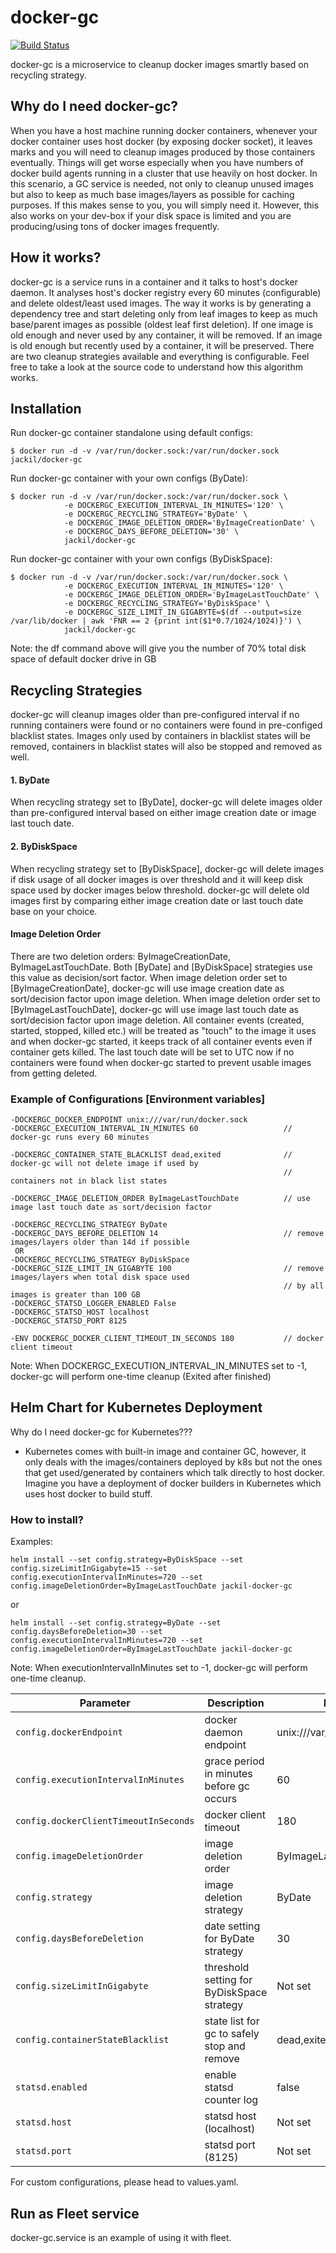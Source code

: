 # docker-gc 
[![Build Status](https://travis-ci.org/JasonStein/docker-gc.svg?branch=master)](https://travis-ci.org/JasonStein/docker-gc)

docker-gc is a microservice to cleanup docker images smartly based on recycling strategy.

## Why do I need docker-gc?
When you have a host machine running docker containers, whenever your docker container uses host docker (by exposing docker socket), it leaves marks and you will need to cleanup images produced by those containers eventually. Things will get worse especially when you have numbers of docker build agents running in a cluster that use heavily on host docker. In this scenario, a GC service is needed, not only to cleanup unused images but also to keep as much base images/layers as possible for caching purposes. If this makes sense to you, you will simply need it. However, this also works on your dev-box if your disk space is limited and you are producing/using tons of docker images frequently.

## How it works?
docker-gc is a service runs in a container and it talks to host's docker daemon. It analyses host's docker registry every 60 minutes (configurable) and delete oldest/least used images. The way it works is by generating a dependency tree and start deleting only from leaf images to keep as much base/parent images as possible (oldest leaf first deletion). If one image is old enough and never used by any container, it will be removed. If an image is old enough but recently used by a container, it will be preserved. There are two cleanup strategies available and everything is configurable. Feel free to take a look at the source code to understand how this algorithm works.

## Installation

Run docker-gc container standalone using default configs:
```
$ docker run -d -v /var/run/docker.sock:/var/run/docker.sock jackil/docker-gc
```
Run docker-gc container with your own configs (ByDate):
```
$ docker run -d -v /var/run/docker.sock:/var/run/docker.sock \
            -e DOCKERGC_EXECUTION_INTERVAL_IN_MINUTES='120' \
            -e DOCKERGC_RECYCLING_STRATEGY='ByDate' \
            -e DOCKERGC_IMAGE_DELETION_ORDER='ByImageCreationDate' \
            -e DOCKERGC_DAYS_BEFORE_DELETION='30' \
            jackil/docker-gc
```
Run docker-gc container with your own configs (ByDiskSpace):
```
$ docker run -d -v /var/run/docker.sock:/var/run/docker.sock \
            -e DOCKERGC_EXECUTION_INTERVAL_IN_MINUTES='120' \
            -e DOCKERGC_IMAGE_DELETION_ORDER='ByImageLastTouchDate' \
            -e DOCKERGC_RECYCLING_STRATEGY='ByDiskSpace' \
            -e DOCKERGC_SIZE_LIMIT_IN_GIGABYTE=$(df --output=size /var/lib/docker | awk 'FNR == 2 {print int($1*0.7/1024/1024)}') \
            jackil/docker-gc
```
Note: the df command above will give you the number of 70% total disk space of default docker drive in GB

## Recycling Strategies
docker-gc will cleanup images older than pre-configured interval if no running containers were found or no containers were found in pre-configed blacklist states. Images only used by containers in blacklist states will be removed, containers in blacklist states will also be stopped and removed as well.

#### 1. ByDate
When recycling strategy set to [ByDate], docker-gc will delete images older than pre-configured interval based on either image creation date
or image last touch date.

#### 2. ByDiskSpace
When recycling strategy set to [ByDiskSpace], docker-gc will delete images if disk usage of all docker images is over threshold and it will keep disk space used by docker images below threshold. docker-gc will delete old images first by comparing either image creation date or last touch date base on your choice.

#### Image Deletion Order
There are two deletion orders: ByImageCreationDate, ByImageLastTouchDate. Both [ByDate] and [ByDiskSpace] strategies use this value as decision/sort factor. When image deletion order set to [ByImageCreationDate], docker-gc will use image creation date as sort/decision factor upon image deletion. When image deletion order set to [ByImageLastTouchDate], docker-gc will use image last touch date as sort/decision factor upon image deletion. All container events (created, started, stopped, killed etc.) will be treated as "touch" to the image it uses and when docker-gc started, it keeps track of all container events even if container gets killed. The last touch date will be set to UTC now if no containers were found when docker-gc started to prevent usable images from getting deleted.

### Example of Configurations [Environment variables]

    -DOCKERGC_DOCKER_ENDPOINT unix:///var/run/docker.sock
    -DOCKERGC_EXECUTION_INTERVAL_IN_MINUTES 60                   // docker-gc runs every 60 minutes

    -DOCKERGC_CONTAINER_STATE_BLACKLIST dead,exited              // docker-gc will not delete image if used by
                                                                 // containers not in black list states

    -DOCKERGC_IMAGE_DELETION_ORDER ByImageLastTouchDate          // use image last touch date as sort/decision factor

    -DOCKERGC_RECYCLING_STRATEGY ByDate
    -DOCKERGC_DAYS_BEFORE_DELETION 14                            // remove images/layers older than 14d if possible
     OR
    -DOCKERGC_RECYCLING_STRATEGY ByDiskSpace
    -DOCKERGC_SIZE_LIMIT_IN_GIGABYTE 100                         // remove images/layers when total disk space used
                                                                 // by all images is greater than 100 GB
    -DOCKERGC_STATSD_LOGGER_ENABLED False
    -DOCKERGC_STATSD_HOST localhost
    -DOCKERGC_STATSD_PORT 8125

    -ENV DOCKERGC_DOCKER_CLIENT_TIMEOUT_IN_SECONDS 180           // docker client timeout

Note: When DOCKERGC_EXECUTION_INTERVAL_IN_MINUTES set to -1, docker-gc will perform one-time cleanup (Exited after finished)


## Helm Chart for Kubernetes Deployment

Why do I need docker-gc for Kubernetes???

- Kubernetes comes with built-in image and container GC, however, it only deals with the images/containers deployed by k8s but not the ones that get used/generated by containers which talk directly to host docker. Imagine you have a deployment of docker builders in Kubernetes which uses host docker to build stuff.

### How to install?

Examples:
```
helm install --set config.strategy=ByDiskSpace --set config.sizeLimitInGigabyte=15 --set config.executionIntervalInMinutes=720 --set config.imageDeletionOrder=ByImageLastTouchDate jackil-docker-gc
```
or
```
helm install --set config.strategy=ByDate --set config.daysBeforeDeletion=30 --set config.executionIntervalInMinutes=720 --set config.imageDeletionOrder=ByImageLastTouchDate jackil-docker-gc
```

Note: When executionIntervalInMinutes set to -1, docker-gc will perform one-time cleanup.

| Parameter                             | Description                                 | Default                                 |
| ------------------------------------- | ------------------------------------------- | --------------------------------------- |
| `config.dockerEndpoint`               | docker daemon endpoint                      | unix:///var/run/docker.sock             |
| `config.executionIntervalInMinutes`   | grace period in minutes before gc occurs    | 60                                      |
| `config.dockerClientTimeoutInSeconds` | docker client timeout                       | 180                                     |
| `config.imageDeletionOrder`           | image deletion order                        | ByImageLastTouchDate                    |
| `config.strategy`                     | image deletion strategy                     | ByDate                                  |
| `config.daysBeforeDeletion`           | date setting for ByDate strategy            | 30                                      |
| `config.sizeLimitInGigabyte`          | threshold setting for ByDiskSpace strategy  | Not set                                 |
| `config.containerStateBlacklist`      | state list for gc to safely stop and remove | dead,exited                             |
| `statsd.enabled`                      | enable statsd counter log                   | false                                   |
| `statsd.host`                         | statsd host (localhost)                     | Not set                                 |
| `statsd.port`                         | statsd port (8125)                          | Not set                                 |

For custom configurations, please head to values.yaml.

## Run as Fleet service

docker-gc.service is an example of using it with fleet.


